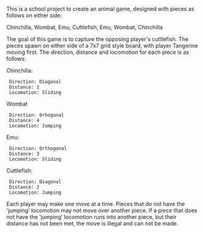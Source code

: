 This is a school project to create an animal game, designed with pieces as follows on either side:

Chinchilla, Wombat, Emu, Cuttlefish, Emu, Wombat, Chinchilla

The goal of this game is to capture the opposing player's cuttlefish. The pieces spawn on either side of a 7x7
grid style board, with player Tangerine moving first. The direction, distance and locomotion for each piece is
as follows:

Chinchilla:

     Direction: Diagonal
     Distance: 1
     Locomotion: Sliding
     
Wombat

     Direction: Orhogonal
     Distance: 4
     Locomotion: Jumping
     
Emu:

     Direction: Orthogonal
     Distance: 3
     Locomotion: Sliding
     
Cuttlefish:

     Direction: Diagonal
     Distance: 2
     Locomotion: Jumping

Each player may make one move at a time. Pieces that do not have the 'jumping' locomotion may not move over another
piece. If a piece that does not have the 'jumping' locomotion runs into another piece, but their distance has not been
met, the move is illegal and can not be made.
